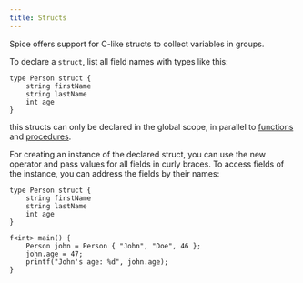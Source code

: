 ```yaml
---
title: Structs
---
```


Spice offers support for C-like structs to collect variables in groups.

To declare a `struct`, list all field names with types like this:

```spice
type Person struct {
	string firstName
	string lastName
	int age
}
```

this structs can only be declared in the global scope, in parallel to [functions](../functions) and [procedures](../procedures).

For creating an instance of the declared struct, you can use the new operator and pass values for all fields in curly braces. To access fields of the instance, you can address the fields by their names:

```spice
type Person struct {
	string firstName
	string lastName
	int age
}

f<int> main() {
	Person john = Person { "John", "Doe", 46 };
	john.age = 47;
	printf("John's age: %d", john.age);
}
```